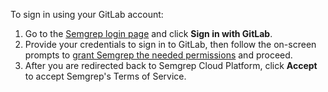 To sign in using your GitLab account:

1. Go to the [Semgrep login page](https://semgrep.dev/login/) and click **Sign in with GitLab**.
2. Provide your credentials to sign in to GitLab, then follow the on-screen prompts to [grant Semgrep the needed permissions](/semgrep-cloud-platform/getting-started/#requested-permissions-for-github-and-gitlab) and proceed.
3. After you are redirected back to Semgrep Cloud Platform, click **Accept** to accept Semgrep's Terms of Service.